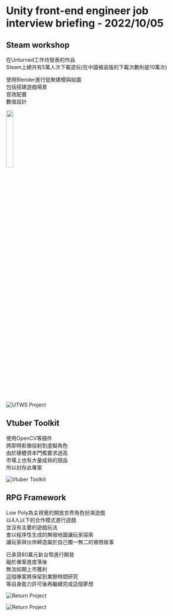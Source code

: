 # Unity front-end engineer job interview briefing - 2022/10/05

## Steam workshop 

在Unturned工作坊發表的作品<br />
Steam上總共有5萬人次下載遊玩(在中國被盜版的下載次數則是10萬次)<br />

使用Blender進行低聚建模與貼圖<br />
包括搭建遊戲場景<br />
音效配置<br />
數值設計<br />

[<img src="https://imgur.com/iCyNFSf.jpg"  width="20%" height="20%" />](https://steamcommunity.com/id/marsllzent/myworkshopfiles/?appid=304930)

![UTWS Project](https://imgur.com/RsNuFd3.jpg)


## Vtuber Toolkit

使用OpenCV等插件<br />
將即時影像投射到虛擬角色<br />
由於硬體資本門檻要求過高<br />
市場上也有大量成熟的競品<br />
所以封存此專案<br />

![Vtuber Toolkit](https://imgur.com/tlwjFu9.jpg)

## RPG Framework

Low Poly為主視覺的開放世界角色扮演遊戲<br />
以4人以下的合作模式進行遊戲<br />
並沒有主要的遊戲玩法<br />
會以程序性生成的無限地圖讓玩家探索<br />
讓玩家與伙伴締造屬於自己獨一無二的冒險故事<br />

已承貸80萬元新台幣進行開發<br />
礙於專案進度落後<br />
無法如期上市獲利<br />
這個專案將保留到業餘時間研究<br />
等自身能力許可後再繼續完成這個夢想<br />


![Return Project](https://imgur.com/nGaRIjg.jpg)

![Return Project](https://imgur.com/l3xtPKT.jpg)
